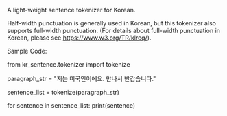 A light-weight sentence tokenizer for Korean. 

Half-width punctuation is generally used in Korean, but this tokenizer also supports full-width punctuation. (For details about full-width punctuation in Korean, please see https://www.w3.org/TR/klreq/).

Sample Code:

from kr_sentence.tokenizer import tokenize

paragraph_str = "저는 미국인이에요. 만나서 반갑습니다."

sentence_list = tokenize(paragraph_str)

for sentence in sentence_list:
	print(sentence)
